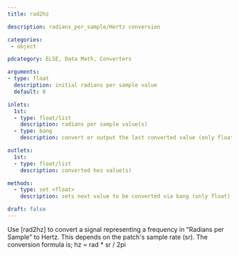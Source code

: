 ```yaml
---
title: rad2hz

description: radians_per_sample/Hertz conversion

categories:
 - object

pdcategory: ELSE, Data Math, Converters

arguments:
- type: float
  description: initial radians per sample value
  default: 0

inlets: 
  1st:
  - type: float/list
    description: radians per sample value(s)
  - type: bang
    description: convert or output the last converted value (only float)

outlets:
  1st:
  - type: float/list
    description: converted hez value(s)

methods:
  - type: set <float>
    description: sets next value to be converted via bang (only float)

draft: false
---
```


Use [rad2hz] to convert a signal representing a frequency in "Radians per Sample" to Hertz. This depends on the patch's sample rate (sr). The conversion formula is;
hz = rad * sr / 2pi
